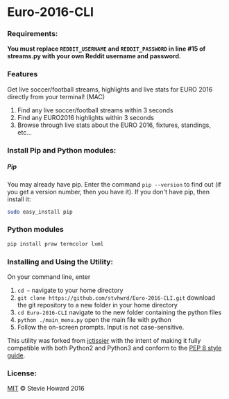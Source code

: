 # Euro-2016-CLI

### Requirements:

**You must replace `REDDIT_USERNAME` and `REDDIT_PASSWORD` in line #15 of streams.py with your own Reddit username and password.** 


### Features
Get live soccer/football streams, highlights and live stats for EURO 2016 directly from your terminal! (MAC)
  1. Find any live soccer/football streams within 3 seconds
  2. Find any EURO2016 highlights within 3 seconds
  3. Browse through live stats about the EURO 2016, fixtures, standings, etc...


### Install Pip and Python modules:

##### Pip

You may already have pip.  Enter the command `pip --version` to find out (if you get a version number, then you have it).
If you don't have pip, then install it:

```bash
sudo easy_install pip
```

### Python modules

```bash
pip install praw termcolor lxml
```

### Installing and Using the Utility:

On your command line, enter

1. `cd ~`  navigate to your home directory
2. `git clone https://github.com/stvhwrd/Euro-2016-CLI.git`  download the git repository to a new folder in your home directory
3. `cd Euro-2016-CLI`  navigate to the new folder containing the python files
4. `python ./main_menu.py` open the main file with python
5. Follow the on-screen prompts.  Input is not case-sensitive.

This utility was forked from [jctissier](https://github.com/jctissier/) with the intent of making it fully compatible with both Python2 and Python3 and conform to the [PEP 8 style guide](https://www.python.org/dev/peps/pep-0008/).


### License:

[MIT](https://tldrlegal.com/license/mit-license) © Stevie Howard 2016
